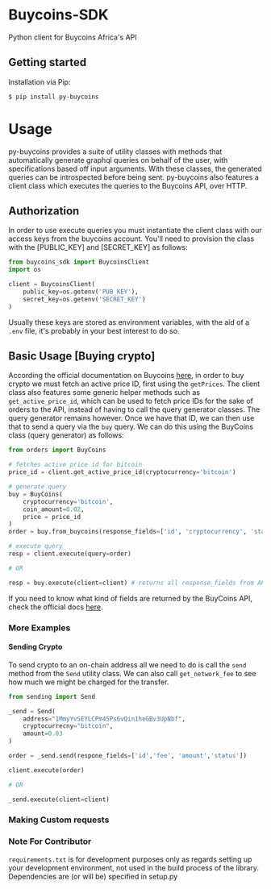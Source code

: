 # Buycoins-SDK
Python client for Buycoins Africa's API

## Getting started
Installation via Pip:

```bash
$ pip install py-buycoins
```

# Usage
py-buycoins provides a suite of utility classes with methods that automatically generate graphql queries on behalf of the user, with specifications based off input arguments. With these classes, the generated queries can be introspected before being sent. py-buycoins also features a client class which executes the queries to the Buycoins API, over HTTP.


## Authorization
In order to use execute queries you must instantiate the client class with our access keys from the buycoins account. You'll need to provision the class with the \[PUBLIC_KEY\] and \[SECRET_KEY\] as follows:

```python
from buycoins_sdk import BuycoinsClient
import os

client = BuycoinsClient(
    public_key=os.getenv('PUB_KEY'),
    secret_key=os.getenv('SECRET_KEY')
)

```

Usually these keys are stored as environment variables, with the aid of a `.env` file, it's probably in your best interest to do so.


## Basic Usage [Buying crypto]
According the official documentation on Buycoins [here](https://developers.buycoins.africa/), in order to buy crypto we must fetch an active price ID, first using the `getPrices`. The client class also features some generic helper methods such as `get_active_price_id`, which can be used to fetch price IDs for the sake of orders to the API, instead of having to call the query generator classes. The query generator remains however. Once we have that ID, we can then use that to send a query via the `buy` query. We can do this using the BuyCoins class (query generator) as follows:

```python
from orders import BuyCoins

# fetches active price id for bitcoin
price_id = client.get_active_price_id(cryptocurrency='bitcoin') 

# generate query
buy = BuyCoins(
    cryptocurrency='bitcoin',
    coin_amount=0.02,
    price = price_id
)
order = buy.from_buycoins(response_fields=['id', 'cryptocurrency', 'status']) # generates query string

# execute query
resp = client.execute(query=order)

# OR

resp = buy.execute(client=client) # returns all response_fields from API by default
```
If you need to know what kind of fields are returned by the BuyCoins API, check the official docs [here](https://developers.buycoins.africa/).


### More Examples
#### Sending Crypto
To send crypto to an on-chain address all we need to do is call the `send` method from the `Send` utility class. We can also call `get_network_fee` to see how much we might be charged for the transfer.

```python
from sending import Send

_send = Send(
    address="1MmyYvSEYLCPm45Ps6vQin1heGBv3UpNbf",
    cryptocurrecny="bitcoin",
    amount=0.03
)

order = _send.send(respone_fields=['id','fee', 'amount','status'])

client.execute(order)

# OR

_send.execute(client=client)

```

### Making Custom requests


### Note For Contributor

```requirements.txt``` is for development purposes only as regards setting up your development environment, not used in the build process of the library. Dependencies are (or will be) specified in setup.py